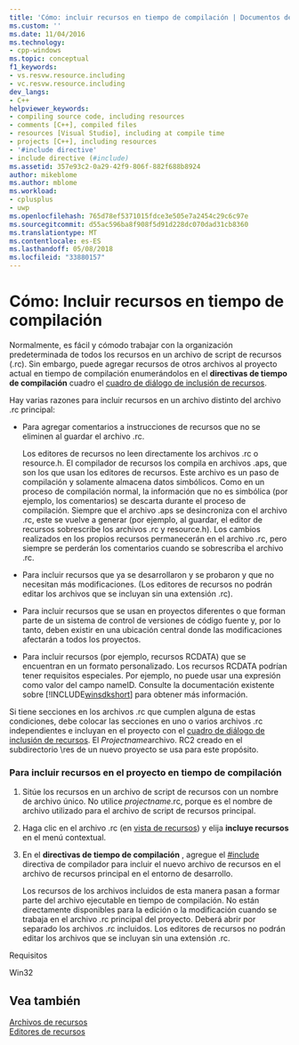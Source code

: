 ```yaml
---
title: 'Cómo: incluir recursos en tiempo de compilación | Documentos de Microsoft'
ms.custom: ''
ms.date: 11/04/2016
ms.technology:
- cpp-windows
ms.topic: conceptual
f1_keywords:
- vs.resvw.resource.including
- vc.resvw.resource.including
dev_langs:
- C++
helpviewer_keywords:
- compiling source code, including resources
- comments [C++], compiled files
- resources [Visual Studio], including at compile time
- projects [C++], including resources
- '#include directive'
- include directive (#include)
ms.assetid: 357e93c2-0a29-42f9-806f-882f688b8924
author: mikeblome
ms.author: mblome
ms.workload:
- cplusplus
- uwp
ms.openlocfilehash: 765d78ef5371015fdce3e505e7a2454c29c6c97e
ms.sourcegitcommit: d55ac596ba8f908f5d91d228dc070dad31cb8360
ms.translationtype: MT
ms.contentlocale: es-ES
ms.lasthandoff: 05/08/2018
ms.locfileid: "33880157"
---
```

# <a name="how-to-include-resources-at-compile-time"></a>Cómo: Incluir recursos en tiempo de compilación
Normalmente, es fácil y cómodo trabajar con la organización predeterminada de todos los recursos en un archivo de script de recursos (.rc). Sin embargo, puede agregar recursos de otros archivos al proyecto actual en tiempo de compilación enumerándolos en el **directivas de tiempo de compilación** cuadro el [cuadro de diálogo de inclusión de recursos](../windows/resource-includes-dialog-box.md).  
  
 Hay varias razones para incluir recursos en un archivo distinto del archivo .rc principal:  
  
-   Para agregar comentarios a instrucciones de recursos que no se eliminen al guardar el archivo .rc.  
  
     Los editores de recursos no leen directamente los archivos .rc o resource.h. El compilador de recursos los compila en archivos .aps, que son los que usan los editores de recursos. Este archivo es un paso de compilación y solamente almacena datos simbólicos. Como en un proceso de compilación normal, la información que no es simbólica (por ejemplo, los comentarios) se descarta durante el proceso de compilación. Siempre que el archivo .aps se desincroniza con el archivo .rc, este se vuelve a generar (por ejemplo, al guardar, el editor de recursos sobrescribe los archivos .rc y resource.h). Los cambios realizados en los propios recursos permanecerán en el archivo .rc, pero siempre se perderán los comentarios cuando se sobrescriba el archivo .rc.  
  
-   Para incluir recursos que ya se desarrollaron y se probaron y que no necesitan más modificaciones. (Los editores de recursos no podrán editar los archivos que se incluyan sin una extensión .rc).  
  
-   Para incluir recursos que se usan en proyectos diferentes o que forman parte de un sistema de control de versiones de código fuente y, por lo tanto, deben existir en una ubicación central donde las modificaciones afectarán a todos los proyectos.  
  
-   Para incluir recursos (por ejemplo, recursos RCDATA) que se encuentran en un formato personalizado. Los recursos RCDATA podrían tener requisitos especiales. Por ejemplo, no puede usar una expresión como valor del campo nameID. Consulte la documentación existente sobre [!INCLUDE[winsdkshort](../atl-mfc-shared/reference/includes/winsdkshort_md.md)] para obtener más información.  
  
 Si tiene secciones en los archivos .rc que cumplen alguna de estas condiciones, debe colocar las secciones en uno o varios archivos .rc independientes e incluyan en el proyecto con el [cuadro de diálogo de inclusión de recursos](../windows/resource-includes-dialog-box.md). El *Projectname*archivo. RC2 creado en el subdirectorio \res de un nuevo proyecto se usa para este propósito.  
  
### <a name="to-include-resources-in-your-project-at-compile-time"></a>Para incluir recursos en el proyecto en tiempo de compilación  
  
1.  Sitúe los recursos en un archivo de script de recursos con un nombre de archivo único. No utilice *projectname*.rc, porque es el nombre de archivo utilizado para el archivo de script de recursos principal.  
  
2.  Haga clic en el archivo .rc (en [vista de recursos](../windows/resource-view-window.md)) y elija **incluye recursos** en el menú contextual.  
  
3.  En el **directivas de tiempo de compilación** , agregue el [#include](../preprocessor/hash-include-directive-c-cpp.md) directiva de compilador para incluir el nuevo archivo de recursos en el archivo de recursos principal en el entorno de desarrollo.  
  
     Los recursos de los archivos incluidos de esta manera pasan a formar parte del archivo ejecutable en tiempo de compilación. No están directamente disponibles para la edición o la modificación cuando se trabaja en el archivo .rc principal del proyecto. Deberá abrir por separado los archivos .rc incluidos. Los editores de recursos no podrán editar los archivos que se incluyan sin una extensión .rc.  
  

  
 Requisitos  
  
 Win32  
  
## <a name="see-also"></a>Vea también  
 [Archivos de recursos](../windows/resource-files-visual-studio.md)   
 [Editores de recursos](../windows/resource-editors.md)